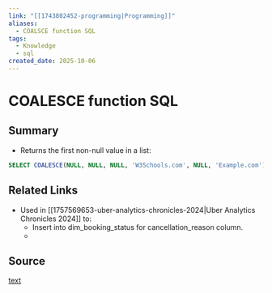 ```yaml
---
link: "[[1743802452-programming|Programming]]"
aliases:
  - COALSCE function SQL
tags:
  - Knowledge
  - sql
created_date: 2025-10-06
---
```

# COALESCE function SQL
## Summary
- Returns the first non-null value in a list:

```SQL
SELECT COALESCE(NULL, NULL, NULL, 'W3Schools.com', NULL, 'Example.com');
```
## Related Links
- Used in [[1757569653-uber-analytics-chronicles-2024|Uber Analytics Chronicles 2024]] to:
	- Insert into dim_booking_status for cancellation_reason column.
	- 

## Source
[text]()
